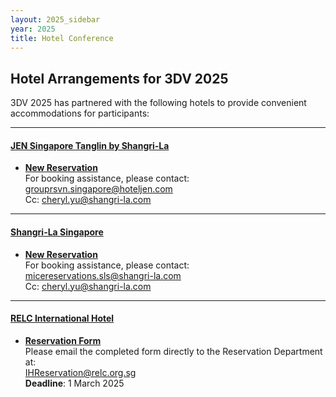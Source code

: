 ```yaml
---
layout: 2025_sidebar
year: 2025
title: Hotel Conference
---
```


## Hotel Arrangements for 3DV 2025

3DV 2025 has partnered with the following hotels to provide convenient accommodations for participants:

---

#### [JEN Singapore Tanglin by Shangri-La](https://www.shangri-la.com/en/hotels/jen/singapore/tanglin)  

- **[New Reservation](https://ddec1-0-en-ctp.trendmicro.com/wis/clicktime/v1/query?url=https%3a%2f%2fwww.shangri%2dla.com%2fen%2fsingapore%2ftanglin%2freservations%2fselect%2droom%2drate%3fhotelCode%3dTHS%26checkInDate%3d2025%2d03%2d23%26checkOutDate%3d2025%2d03%2d29%26specialCode%3dNUS230324%26specialCodeType%3dGroup%26rooms%3d%255B%257B%2522adultNum%2522%253A1%252C%2522childNum%2522%253A0%257D%255D%26city%3dSingapore%26hotel%3dJEN%2520Singapore%2520Tanglin%2520by%2520Shangri%2dLa%26timeZone%3d%252B8%26cityEn%3dSingapore%26adobe%3d%257B%2522countryEn%2522%253A%2522Singapore%2522%252C%2522cityEn%2522%253A%2522Singapore%2522%252C%2522hotelNameEn%2522%253A%2522JEN%2520Singapore%2520Tanglin%2520by%2520Shangri%2dLa%2522%257D%26dlpLogin%3dfalse%26rateCodeList%3d%255B%255D%26flexible%3dfalse%26country%3d&umid=c568ca40-286c-44aa-a9ec-9eb9c5f77af7&auth=8d3ccd473d52f326e51c0f75cb32c9541898e5d5-95e95c4e34413dbb698733a7a9f858fdc5e4cc03)**  
For booking assistance, please contact:  
[grouprsvn.singapore@hoteljen.com](mailto:grouprsvn.singapore@hoteljen.com)  
Cc: [cheryl.yu@shangri-la.com](mailto:cheryl.yu@shangri-la.com)  

---

#### [Shangri-La Singapore](https://www.shangri-la.com/singapore/shangrila)  

- **[New Reservation](https://ddec1-0-en-ctp.trendmicro.com/wis/clicktime/v1/query?url=https%3a%2f%2fwww.shangri%2dla.com%2fen%2fsingapore%2fshangrila%2freservations%2fselect%2droom%2drate%3fhotel%3dShangri%2dLa%2520Singapore%26hotelCode%3dSLS%26timeZone%3d%252B8%26city%3dSingapore%26cityEn%3dSingapore%26checkInDate%3d2025%2d03%2d23%26checkOutDate%3d2025%2d03%2d29%26rooms%3d%255B%257B%2522adultNum%2522%253A1%252C%2522childNum%2522%253A0%257D%255D%26confirmationNo%3d%26specialCode%3dNUS230325%26specialCodeType%3dGroup%26country%3d%26specialCodeToken%3d%26flexible%3dfalse%26adobe%3d%257B%2522countryEn%2522%253A%2522Singapore%2522%252C%2522cityEn%2522%253A%2522Singapore%2522%252C%2522hotelNameEn%2522%253A%2522Shangri%2dLa%2520Singapore%2522%257D%26dlpLogin%3dfalse%26rateCodeList%3d%255B%255D&umid=c568ca40-286c-44aa-a9ec-9eb9c5f77af7&auth=8d3ccd473d52f326e51c0f75cb32c9541898e5d5-ef487fdd9b9eecc55a7140337d03070ce06126c6)**  
For booking assistance, please contact:  
[micereservations.sls@shangri-la.com](mailto:micereservations.sls@shangri-la.com)  
Cc: [cheryl.yu@shangri-la.com](mailto:cheryl.yu@shangri-la.com)  

---

#### [RELC International Hotel](https://relcih.com.sg)  

- **[Reservation Form](https://drive.google.com/file/d/1N509x5FloFnM8v4J5dO_D9iJyoN961ug/view?usp=drive_link)**  
Please email the completed form directly to the Reservation Department at:  
[IHReservation@relc.org.sg](mailto:IHReservation@relc.org.sg)  
**Deadline**: 1 March 2025


<!-- 
<h2>Hotels</h2>
<ul>
<li>Spenglers Inn (<a target="_blank" href="https://www.spenglersinn.ch/">www.spenglersinn.ch</a>)</li>
<li>Hotel Bünda Davos (<a target="_blank" href="https://www.hotelbuendadavos.ch/">www.hotelbuendadavos.ch</a>)</li>
<li>Kessler's Kulm Hotel (<a target="_blank" href="https://www.kessler-kulm.ch/">www.kessler-kulm.ch</a>)</li>
<li>Waldhotel Davos (<a target="_blank" href="https://www.waldhotel-davos.ch/">www.waldhotel-davos.ch</a>)</li>
<li>Concordia (<a target="_blank" href="https://www.hotelconcordia.ch/de/">www.hotelconcordia.ch</a>)</li>
<li>Central Sporthotel Davos (<a target="_blank" href="https://www.central-davos.ch/">www.central-davos.ch</a>)</li> -->
